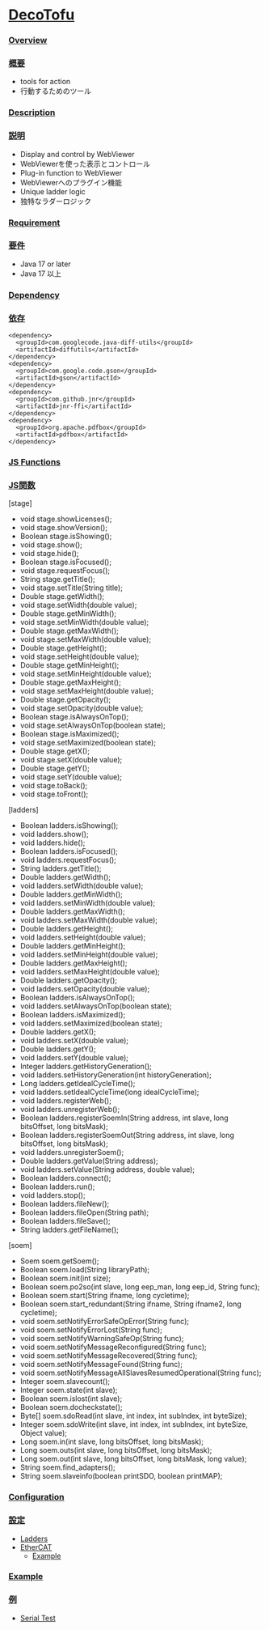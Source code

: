 # <u>DecoTofu</u>
### <u>Overview</u>

### <u>概要</u>

 * tools for action
 * 行動するためのツール
### <u>Description</u>

### <u>説明</u>

 * Display and control by WebViewer
 * WebViewerを使った表示とコントロール
 * Plug-in function to WebViewer
 * WebViewerへのプラグイン機能
 * Unique ladder logic
 * 独特なラダーロジック
### <u>Requirement</u>

### <u>要件</u>

 * Java 17 or later
 * Java 17 以上
### <u>Dependency</u>

### <u>依存</u>

    <dependency>
      <groupId>com.googlecode.java-diff-utils</groupId>
      <artifactId>diffutils</artifactId>
    </dependency>
    <dependency>
      <groupId>com.google.code.gson</groupId>
      <artifactId>gson</artifactId>
    </dependency>
    <dependency>
      <groupId>com.github.jnr</groupId>
      <artifactId>jnr-ffi</artifactId>
    </dependency>
    <dependency>
      <groupId>org.apache.pdfbox</groupId>
      <artifactId>pdfbox</artifactId>
    </dependency>
### <u>JS Functions</u>

### <u>JS関数</u>

[stage]

* void stage.showLicenses();
* void stage.showVersion();
* Boolean stage.isShowing();
* void stage.show();
* void stage.hide();
* Boolean stage.isFocused();
* void stage.requestFocus();
* String stage.getTitle();
* void stage.setTitle(String title);
* Double stage.getWidth();
* void stage.setWidth(double value);
* Double stage.getMinWidth();
* void stage.setMinWidth(double value);
* Double stage.getMaxWidth();
* void stage.setMaxWidth(double value);
* Double stage.getHeight();
* void stage.setHeight(double value);
* Double stage.getMinHeight();
* void stage.setMinHeight(double value);
* Double stage.getMaxHeight();
* void stage.setMaxHeight(double value);
* Double stage.getOpacity();
* void stage.setOpacity(double value);
* Boolean stage.isAlwaysOnTop();
* void stage.setAlwaysOnTop(boolean state);
* Boolean stage.isMaximized();
* void stage.setMaximized(boolean state);
* Double stage.getX();
* void stage.setX(double value);
* Double stage.getY();
* void stage.setY(double value);
* void stage.toBack();
* void stage.toFront();

  
  

[ladders] 
* Boolean ladders.isShowing();
* void ladders.show();
* void ladders.hide();
* Boolean ladders.isFocused();
* void ladders.requestFocus();
* String ladders.getTitle();
* Double ladders.getWidth();
* void ladders.setWidth(double value);
* Double ladders.getMinWidth();
* void ladders.setMinWidth(double value);
* Double ladders.getMaxWidth();
* void ladders.setMaxWidth(double value);
* Double ladders.getHeight();
* void ladders.setHeight(double value);
* Double ladders.getMinHeight();
* void ladders.setMinHeight(double value);
* Double ladders.getMaxHeight();
* void ladders.setMaxHeight(double value);
* Double ladders.getOpacity();
* void ladders.setOpacity(double value);
* Boolean ladders.isAlwaysOnTop();
* void ladders.setAlwaysOnTop(boolean state);
* Boolean ladders.isMaximized();
* void ladders.setMaximized(boolean state);
* Double ladders.getX();
* void ladders.setX(double value);
* Double ladders.getY();
* void ladders.setY(double value);
* Integer ladders.getHistoryGeneration();
* void ladders.setHistoryGeneration(int historyGeneration);
* Long ladders.getIdealCycleTime();
* void ladders.setIdealCycleTime(long idealCycleTime);
* void ladders.registerWeb();
* void ladders.unregisterWeb();
* Boolean ladders.registerSoemIn(String address, int slave, long bitsOffset, long bitsMask);
* Boolean ladders.registerSoemOut(String address, int slave, long bitsOffset, long bitsMask);
* void ladders.unregisterSoem();
* Double ladders.getValue(String address);
* void ladders.setValue(String address, double value);
* Boolean ladders.connect();
* Boolean ladders.run();
* void ladders.stop();
* Boolean ladders.fileNew();
* Boolean ladders.fileOpen(String path);
* Boolean ladders.fileSave();
* String ladders.getFileName();



[soem]
* Soem soem.getSoem();
* Boolean soem.load(String libraryPath);
* Boolean soem.init(int size);
* Boolean soem.po2so(int slave, long eep_man, long eep_id, String func);
* Boolean soem.start(String ifname, long cycletime);
* Boolean soem.start_redundant(String ifname, String ifname2, long cycletime);
* void soem.setNotifyErrorSafeOpError(String func);
* void soem.setNotifyErrorLost(String func);
* void soem.setNotifyWarningSafeOp(String func);
* void soem.setNotifyMessageReconfigured(String func);
* void soem.setNotifyMessageRecovered(String func);
* void soem.setNotifyMessageFound(String func);
* void soem.setNotifyMessageAllSlavesResumedOperational(String func);
* Integer soem.slavecount();
* Integer soem.state(int slave);
* Boolean soem.islost(int slave);
* Boolean soem.docheckstate();
* Byte[] soem.sdoRead(int slave, int index, int subIndex, int byteSize);
* Integer soem.sdoWrite(int slave, int index, int subIndex, int byteSize, Object value);
* Long soem.in(int slave, long bitsOffset, long bitsMask);
* Long soem.outs(int slave, long bitsOffset, long bitsMask);
* Long soem.out(int slave, long bitsOffset, long bitsMask, long value);
* String soem.find_adapters();
* String soem.slaveinfo(boolean printSDO, boolean printMAP);
### <u>Configuration</u>

### <u>設定</u>

- [Ladders](https://github.com/mizoguch-ken/GcodeFX/wiki/Ladders)
- [EtherCAT](https://github.com/mizoguch-ken/GcodeFX/wiki/EtherCAT)
  - [Example](https://github.com/mizoguch-ken/GcodeFX/wiki/EtherCAT#example)

### <u>Example</u>

### <u>例</u>

- [Serial Test](https://github.com/mizoguch-ken/DecoTofu/wiki/SerialTest)

